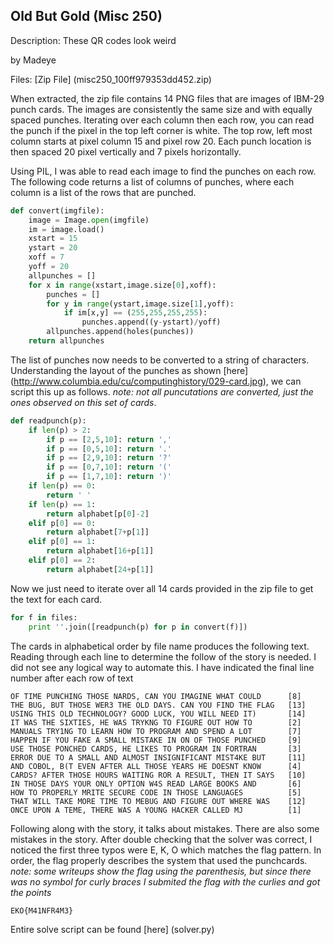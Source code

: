 ## Old But Gold (Misc 250)

Description: These QR codes look weird

by Madeye

Files: [Zip File] (misc250_100ff979353dd452.zip)

When extracted, the zip file contains 14 PNG files that are images of IBM-29 punch cards. The images are consistently the same size and with equally spaced punches. Iterating over each column then each row, you can read the punch if the pixel in the top left corner is white. The top row, left most column starts at pixel column 15 and pixel row 20. Each punch location is then spaced 20 pixel vertically and 7 pixels horizontally.

Using PIL, I was able to read each image to find the punches on each row. The following code returns a list of columns of punches, where each column is a list of the rows that are punched.

```python
def convert(imgfile):
    image = Image.open(imgfile)
    im = image.load()
    xstart = 15
    ystart = 20
    xoff = 7
    yoff = 20
    allpunches = []
    for x in range(xstart,image.size[0],xoff):
        punches = []
        for y in range(ystart,image.size[1],yoff):
            if im[x,y] == (255,255,255,255):
                punches.append((y-ystart)/yoff)
        allpunches.append(holes(punches))
    return allpunches

```

The list of punches now needs to be converted to a string of characters. Understanding the layout of the punches as shown [here] (http://www.columbia.edu/cu/computinghistory/029-card.jpg), we can script this up as follows. *note: not all puncutations are converted, just the ones observed on this set of cards*.

```python
def readpunch(p):
    if len(p) > 2:
        if p == [2,5,10]: return ','
        if p == [0,5,10]: return '.'
        if p == [2,9,10]: return '?'
        if p == [0,7,10]: return '('
        if p == [1,7,10]: return ')'
    if len(p) == 0:
        return ' '
    if len(p) == 1:
        return alphabet[p[0]-2]
    elif p[0] == 0:
        return alphabet[7+p[1]]
    elif p[0] == 1:
        return alphabet[16+p[1]]
    elif p[0] == 2:
        return alphabet[24+p[1]]
```

Now we just need to iterate over all 14 cards provided in the zip file to get the text for each card.
```python
for f in files:
    print ''.join([readpunch(p) for p in convert(f)])
```

The cards in alphabetical order by file name produces the following text. Reading through each line to determine the follow of the story is needed. I did not see any logical way to automate this. I have indicated the final line number after each row of text

```
OF TIME PUNCHING THOSE NARDS, CAN YOU IMAGINE WHAT COULD      [8]
THE BUG, BUT THOSE WER3 THE OLD DAYS. CAN YOU FIND THE FLAG   [13]
USING THIS OLD TECHNOLOGY? GOOD LUCK, YOU WILL NEED IT)       [14]
IT WAS THE SIXTIES, HE WAS TRYKNG TO FIGURE OUT HOW TO        [2]
MANUALS TRY1NG TO LEARN HOW TO PROGRAM AND SPEND A LOT        [7]
HAPPEN IF YOU FAKE A SMALL MISTAKE IN ON OF THOSE PUNCHED     [9]
USE THOSE PONCHED CARDS, HE LIKES TO PROGRAM IN FORTRAN       [3]
ERROR DUE TO A SMALL AND ALMOST INSIGNIFICANT MIST4KE BUT     [11]
AND COBOL, B(T EVEN AFTER ALL THOSE YEARS HE DOESNT KNOW      [4]
CARDS? AFTER THOSE HOURS WAITING ROR A RESULT, THEN IT SAYS   [10]
IN THOSE DAYS YOUR ONLY OPTION W4S READ LARGE BOOKS AND       [6]
HOW TO PROPERLY MRITE SECURE CODE IN THOSE LANGUAGES          [5]
THAT WILL TAKE MORE TIME TO MEBUG AND FIGURE OUT WHERE WAS    [12]
ONCE UPON A TEME, THERE WAS A YOUNG HACKER CALLED MJ          [1]
```

Following along with the story, it talks about mistakes. There are also some mistakes in the story. After double checking that the solver was correct, I noticed the first three typos were E, K, O which matches the flag pattern. In order, the flag properly describes the system that used the punchcards. *note: some writeups show the flag using the parenthesis, but since there was no symbol for curly braces I submited the flag with the curlies and got the points*

```
EKO{M41NFR4M3}
```

Entire solve script can be found [here] (solver.py)
